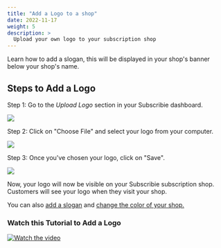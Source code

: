 ```yaml
---
title: "Add a Logo to a shop"
date: 2022-11-17
weight: 5
description: >
  Upload your own logo to your subscription shop
---
```


Learn how to add a slogan, this will be displayed in your shop's banner below your shop's name.

## Steps to Add a Logo

Step 1: Go to the *Upload Logo* section in your Subscribie dashboard.

![](https://subscribie.co.uk/blog/content/images/size/w1000/2023/02/add-a-logo-to-subscribie-shop-1-1.webp)

Step 2: Click on "Choose File" and select your logo from your computer.

![](https://subscribie.co.uk/blog/content/images/size/w1000/2023/02/add-a-logo-to-subscribie-shop-2-1.webp)

Step 3: Once you've chosen your logo, click on "Save".

![](https://subscribie.co.uk/blog/content/images/size/w1000/2023/02/add-a-logo-to-subscribie-shop-3-1.webp)

Now, your logo will now be visible on your Subscribie subscription shop. Customers will see your logo when they visit your shop.

You can also [add a slogan](https://docs.subscribie.co.uk/docs/tasks/add-a-slogan/) and [change the color of your shop.](https://docs.subscribie.co.uk/docs/tasks/change-shop-colour/)

### Watch this Tutorial to Add a Logo

[![Watch the video](https://github.com/Subscribie/subscribie/assets/30567984/733e7f6c-f3cf-4724-aae4-b652f66c5eda)](https://youtube.com/watch?v=KcmhZfccR0w)